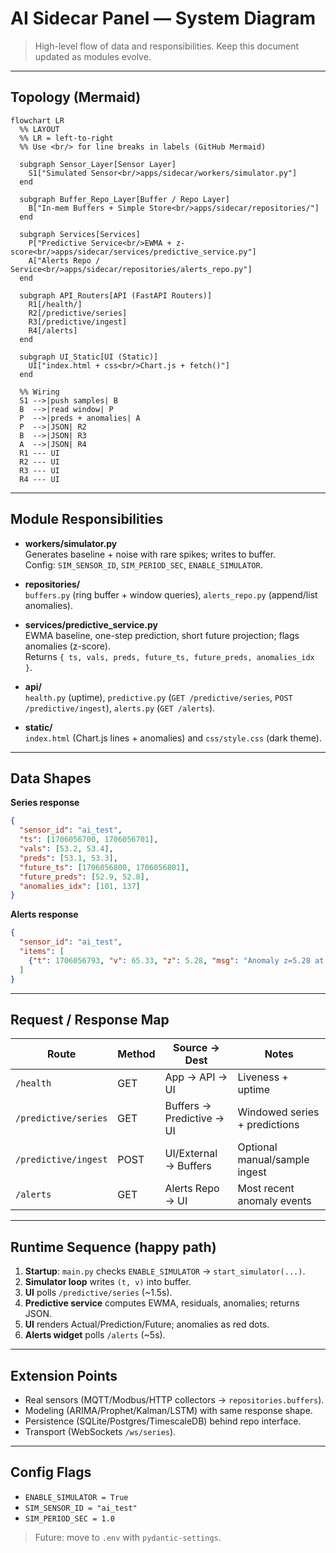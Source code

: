 # AI Sidecar Panel — System Diagram

> High-level flow of data and responsibilities. Keep this document updated as modules evolve.

---

## Topology (Mermaid)

```mermaid
flowchart LR
  %% LAYOUT
  %% LR = left-to-right
  %% Use <br/> for line breaks in labels (GitHub Mermaid)

  subgraph Sensor_Layer[Sensor Layer]
    S1["Simulated Sensor<br/>apps/sidecar/workers/simulator.py"]
  end

  subgraph Buffer_Repo_Layer[Buffer / Repo Layer]
    B["In-mem Buffers + Simple Store<br/>apps/sidecar/repositories/"]
  end

  subgraph Services[Services]
    P["Predictive Service<br/>EWMA + z-score<br/>apps/sidecar/services/predictive_service.py"]
    A["Alerts Repo / Service<br/>apps/sidecar/repositories/alerts_repo.py"]
  end

  subgraph API_Routers[API (FastAPI Routers)]
    R1[/health/]
    R2[/predictive/series]
    R3[/predictive/ingest]
    R4[/alerts]
  end

  subgraph UI_Static[UI (Static)]
    UI["index.html + css<br/>Chart.js + fetch()"]
  end

  %% Wiring
  S1 -->|push samples| B
  B  -->|read window| P
  P  -->|preds + anomalies| A
  P  -->|JSON| R2
  B  -->|JSON| R3
  A  -->|JSON| R4
  R1 --- UI
  R2 --- UI
  R3 --- UI
  R4 --- UI
```

---

## Module Responsibilities

- **workers/simulator.py**  
  Generates baseline + noise with rare spikes; writes to buffer.  
  Config: `SIM_SENSOR_ID`, `SIM_PERIOD_SEC`, `ENABLE_SIMULATOR`.

- **repositories/**  
  `buffers.py` (ring buffer + window queries), `alerts_repo.py` (append/list anomalies).

- **services/predictive_service.py**  
  EWMA baseline, one-step prediction, short future projection; flags anomalies (z-score).  
  Returns `{ ts, vals, preds, future_ts, future_preds, anomalies_idx }`.

- **api/**  
  `health.py` (uptime), `predictive.py` (`GET /predictive/series`, `POST /predictive/ingest`), `alerts.py` (`GET /alerts`).

- **static/**  
  `index.html` (Chart.js lines + anomalies) and `css/style.css` (dark theme).

---

## Data Shapes

**Series response**
```json
{
  "sensor_id": "ai_test",
  "ts": [1706056700, 1706056701],
  "vals": [53.2, 53.4],
  "preds": [53.1, 53.3],
  "future_ts": [1706056800, 1706056801],
  "future_preds": [52.9, 52.8],
  "anomalies_idx": [101, 137]
}
```

**Alerts response**
```json
{
  "sensor_id": "ai_test",
  "items": [
    {"t": 1706056793, "v": 65.33, "z": 5.28, "msg": "Anomaly z=5.28 at t=1706056793"}
  ]
}
```

---

## Request / Response Map

| Route | Method | Source → Dest | Notes |
|---|---|---|---|
| `/health` | GET | App → API → UI | Liveness + uptime |
| `/predictive/series` | GET | Buffers → Predictive → UI | Windowed series + predictions |
| `/predictive/ingest` | POST | UI/External → Buffers | Optional manual/sample ingest |
| `/alerts` | GET | Alerts Repo → UI | Most recent anomaly events |

---

## Runtime Sequence (happy path)

1. **Startup**: `main.py` checks `ENABLE_SIMULATOR` → `start_simulator(...)`.  
2. **Simulator loop** writes `(t, v)` into buffer.  
3. **UI** polls `/predictive/series` (~1.5s).  
4. **Predictive service** computes EWMA, residuals, anomalies; returns JSON.  
5. **UI** renders Actual/Prediction/Future; anomalies as red dots.  
6. **Alerts widget** polls `/alerts` (~5s).

---

## Extension Points

- Real sensors (MQTT/Modbus/HTTP collectors → `repositories.buffers`).  
- Modeling (ARIMA/Prophet/Kalman/LSTM) with same response shape.  
- Persistence (SQLite/Postgres/TimescaleDB) behind repo interface.  
- Transport (WebSockets `/ws/series`).

---

## Config Flags

- `ENABLE_SIMULATOR = True`  
- `SIM_SENSOR_ID = "ai_test"`  
- `SIM_PERIOD_SEC = 1.0`

> Future: move to `.env` with `pydantic-settings`.

